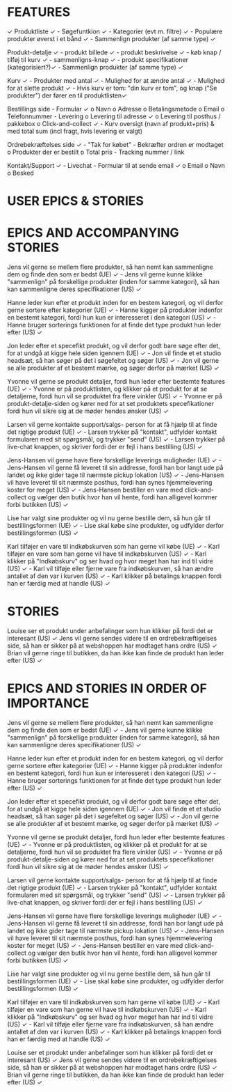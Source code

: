 # FEATURES
✓
Produktliste ✓
    - Søgefuntkion ✓
    - Kategorier (evt m. filtre) ✓
    - Populære produkter øverst i et bånd ✓
    - Sammenlign produkter (af samme type) ✓

Produkt-detalje ✓
    - produkt billede ✓
    - produkt beskrivelse ✓
    - køb knap / tilføj til kurv ✓
    - sammenligns-knap ✓
    - produkt specifikationer (kategorisiert?)✓
    - Sammenlign produkter (af samme type) ✓

Kurv ✓
    - Produkter med antal ✓
    - Mulighed for at ændre antal ✓
    - Mulighed for at slette produkt ✓
    - Hvis kurv er tom: "din kurv er tom", og knap ("Se produkter") der fører en til produktlisten✓

Bestillings side
    - Formular ✓
        o Navn
        o Adresse
        o Betalingsmetode 
        o Email
        o Telefonnummer
    - Levering
        o Levering til adresse ✓
        o Levering til posthus / pakkebox
        o Click-and-collect ✓
    - Kurv oversigt (navn af produkt+pris) & med total sum (incl fragt, hvis levering er valgt)

Ordrebekræftelses side ✓
    - "Tak for købet"
    - Bekræfter ordren er modtaget
        o Produkter der er bestilt
        o Total pris
    - Tracking nummer / link

Kontakt/Support ✓
    - Livechat
    - Formular til at sende email ✓
        o Email
        o Navn
        o Besked


# USER EPICS & STORIES

# EPICS AND ACCOMPANYING STORIES
Jens vil gerne se mellem flere produkter, så han nemt kan sammenligne dem og finde den som er bedst (UE) ✓
    - Jens vil gerne kunne klikke "sammenlign" på forskellige produkter (inden for samme kategori), så han kan sammenligne deres specifikationer (US) ✓



Hanne leder kun efter et produkt inden for en bestem kategori, og vil derfor gerne sortere efter kategorier (UE) ✓
    - Hanne kigger på produkter indenfor en bestemt kategori, fordi hun kun er interesseret i den kategori (US) ✓
    - Hanne bruger sorterings funktionen for at finde det type produkt hun leder efter (US) ✓



Jon leder efter et specefikt produkt, og vil derfor godt bare søge efter det, for at undgå at kigge hele siden igennem (UE) ✓
    - Jon vil finde et et studio headsæt, så han søger på det i søgefeltet og søger (US) ✓
    - Jon vil gerne se alle produkter af et bestemt mærke, og søger derfor på mærket (US) ✓



Yvonne vil gerne se produkt detaljer, fordi hun leder efter bestemte features (UE) ✓
    - Yvonne er på produktlisten, og klikker på et produkt for at se detaljerne, fordi hun vil se produktet fra flere vinkler (US) ✓
    - Yvonne er på produkt-detalje-siden og kører ned for at set produktets specefikationer fordi hun vil sikre sig at de møder hendes ønsker (US) ✓



Larsen vil gerne kontakte support/salgs- person for at få hjælp til at finde det rigtige produkt (UE) ✓
    - Larsen trykker på "kontakt", udfylder kontakt formularen med sit spørgsmål, og trykker "send" (US) ✓
    - Larsen trykker på live-chat knappen, og skriver fordi der er fejl i hans bestilling (US) ✓



Jens-Hansen vil gerne have flere forskellige leverings muligheder (UE) ✓
    - Jens-Hansen vil gerne få leveret til sin addresse, fordi han bor langt ude på landet og ikke gider tage til nærmste pickup lokation (US) ✓
    - Jens-Hansen vil have leveret til sit nærmste posthus, fordi han synes hjemmelevering koster for meget (US) ✓
    - Jens-Hansen bestiller en vare med click-and-collect og vælger den butik hvor han vil hente, fordi han alligevel kommer forbi butikken (US) ✓



Lise har valgt sine produkter og vil nu gerne bestille dem, så hun går til bestillingsformen (UE) ✓
    - Lise skal købe sine produkter, og udfylder derfor bestillingsformen (US) ✓



Karl tilføjer en vare til indkøbskurven som han gerne vil købe (UE) ✓
    - Karl tilføjer en vare som han gerne vil have til indkøbskurven (US) ✓
    - Karl klikker på "Indkøbskurv" og ser hvad og hvor meget han har ind til vidre (US) ✓
    - Karl vil tilføje eller fjerne vare fra indkøbskurven, så han ændre antallet af den var i kurven (US) ✓
    - Karl klikker på betalings knappen fordi han er færdig med at handle (US) ✓


# STORIES

Louise ser et produkt under anbefalinger som hun klikker på fordi det er interesant (US) ✓
Jens vil gerne sendes videre til en ordrebekræftigelses side, så han er sikker på at webshoppen har modtaget hans ordre (US) ✓
Brian vil gerne ringe til butikken, da han ikke kan finde de produkt han leder efter (US) ✓





# EPICS AND STORIES IN ORDER OF IMPORTANCE






Jens vil gerne se mellem flere produkter, så han nemt kan sammenligne dem og finde den som er bedst (UE) ✓
    - Jens vil gerne kunne klikke "sammenlign" på forskellige produkter (inden for samme kategori), så han kan sammenligne deres specifikationer (US) ✓



Hanne leder kun efter et produkt inden for en bestem kategori, og vil derfor gerne sortere efter kategorier (UE) ✓
    - Hanne kigger på produkter indenfor en bestemt kategori, fordi hun kun er interesseret i den kategori (US) ✓
    - Hanne bruger sorterings funktionen for at finde det type produkt hun leder efter (US) ✓



Jon leder efter et specefikt produkt, og vil derfor godt bare søge efter det, for at undgå at kigge hele siden igennem (UE) ✓
    - Jon vil finde et et studio headsæt, så han søger på det i søgefeltet og søger (US) ✓
    - Jon vil gerne se alle produkter af et bestemt mærke, og søger derfor på mærket (US) ✓



Yvonne vil gerne se produkt detaljer, fordi hun leder efter bestemte features (UE) ✓
    - Yvonne er på produktlisten, og klikker på et produkt for at se detaljerne, fordi hun vil se produktet fra flere vinkler (US) ✓
    - Yvonne er på produkt-detalje-siden og kører ned for at set produktets specefikationer fordi hun vil sikre sig at de møder hendes ønsker (US) ✓



Larsen vil gerne kontakte support/salgs- person for at få hjælp til at finde det rigtige produkt (UE) ✓
    - Larsen trykker på "kontakt", udfylder kontakt formularen med sit spørgsmål, og trykker "send" (US) ✓
    - Larsen trykker på live-chat knappen, og skriver fordi der er fejl i hans bestilling (US) ✓



Jens-Hansen vil gerne have flere forskellige leverings muligheder (UE) ✓
    - Jens-Hansen vil gerne få leveret til sin addresse, fordi han bor langt ude på landet og ikke gider tage til nærmste pickup lokation (US) ✓
    - Jens-Hansen vil have leveret til sit nærmste posthus, fordi han synes hjemmelevering koster for meget (US) ✓
    - Jens-Hansen bestiller en vare med click-and-collect og vælger den butik hvor han vil hente, fordi han alligevel kommer forbi butikken (US) ✓



Lise har valgt sine produkter og vil nu gerne bestille dem, så hun går til bestillingsformen (UE) ✓
    - Lise skal købe sine produkter, og udfylder derfor bestillingsformen (US) ✓



Karl tilføjer en vare til indkøbskurven som han gerne vil købe (UE) ✓
    - Karl tilføjer en vare som han gerne vil have til indkøbskurven (US) ✓
    - Karl klikker på "Indkøbskurv" og ser hvad og hvor meget han har ind til vidre (US) ✓
    - Karl vil tilføje eller fjerne vare fra indkøbskurven, så han ændre antallet af den var i kurven (US) ✓
    - Karl klikker på betalings knappen fordi han er færdig med at handle (US) ✓

Louise ser et produkt under anbefalinger som hun klikker på fordi det er interesant (US) ✓
Jens vil gerne sendes videre til en ordrebekræftigelses side, så han er sikker på at webshoppen har modtaget hans ordre (US) ✓
Brian vil gerne ringe til butikken, da han ikke kan finde de produkt han leder efter (US) ✓